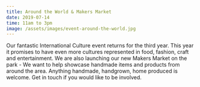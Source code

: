 ```yaml
---
title: Around the World & Makers Market
date: 2019-07-14
time: 11am to 3pm
image: /assets/images/event-around-the-world.jpg
---
```

Our fantastic International Culture event returns for the third year. This year it promises to have even more cultures represented in food, fashion, craft and entertainment. We are also launching our new Makers Market on the park - We want to help showcase handmade items and products from around the area. Anything handmade, handgrown, home produced is welcome. Get in touch if you would like to be involved.